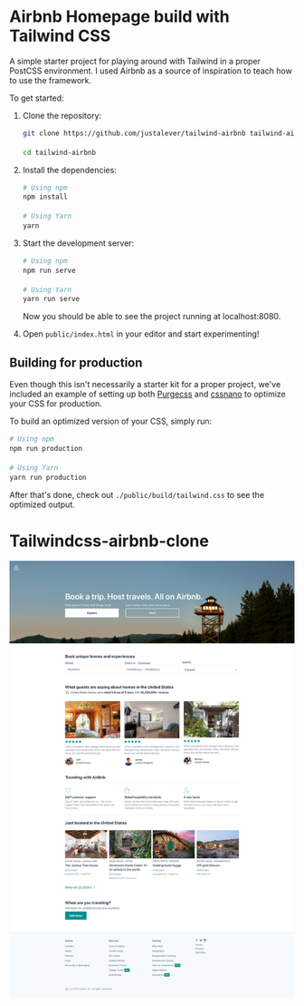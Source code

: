 # Airbnb Homepage build with Tailwind CSS

A simple starter project for playing around with Tailwind in a proper PostCSS environment. I used Airbnb as a source of inspiration to teach how to use the framework.

To get started:

1. Clone the repository:

   ```bash
   git clone https://github.com/justalever/tailwind-airbnb tailwind-airbnb

   cd tailwind-airbnb
   ```

2. Install the dependencies:

   ```bash
   # Using npm
   npm install

   # Using Yarn
   yarn
   ```

3. Start the development server:

   ```bash
   # Using npm
   npm run serve

   # Using Yarn
   yarn run serve
   ```

   Now you should be able to see the project running at localhost:8080.

4. Open `public/index.html` in your editor and start experimenting!

## Building for production

Even though this isn't necessarily a starter kit for a proper project, we've included an example of setting up both [Purgecss](https://www.purgecss.com/) and [cssnano](https://cssnano.co/) to optimize your CSS for production.

To build an optimized version of your CSS, simply run:

```bash
# Using npm
npm run production

# Using Yarn
yarn run production
```

After that's done, check out `./public/build/tailwind.css` to see the optimized output.

# Tailwindcss-airbnb-clone

![Airbnb homepage clone](./public/screencapture.png)
